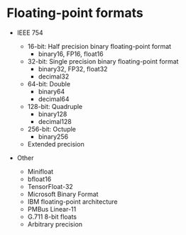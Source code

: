 # Floating-point formats

* IEEE 754
  - 16-bit: Half precision binary floating-point format
    - binary16, FP16, float16
  - 32-bit: Single precision binary floating-point format
    - binary32, FP32, float32
    - decimal32
  - 64-bit: Double
    - binary64
    - decimal64
  - 128-bit: Quadruple
    - binary128
    - decimal128
  - 256-bit: Octuple
    - binary256
  - Extended precision

* Other
  - Minifloat
  - bfloat16
  - TensorFloat-32
  - Microsoft Binary Format
  - IBM floating-point architecture
  - PMBus Linear-11
  - G.711 8-bit floats
  - Arbitrary precision
